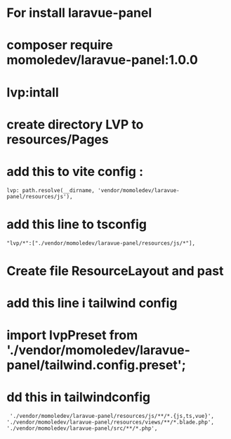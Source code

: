 # For install laravue-panel

# composer require momoledev/laravue-panel:1.0.0

# lvp:intall

# create directory LVP to resources/Pages

# add this to vite config :

`lvp: path.resolve(__dirname, 'vendor/momoledev/laravue-panel/resources/js'),`

# add this line to tsconfig

`"lvp/*":["./vendor/momoledev/laravue-panel/resources/js/*"],`

# Create file ResourceLayout and past

# add this line i tailwind config

# import lvpPreset from './vendor/momoledev/laravue-panel/tailwind.config.preset';

# dd this in tailwindconfig

` './vendor/momoledev/laravue-panel/resources/js/**/*.{js,ts,vue}',
        './vendor/momoledev/laravue-panel/resources/views/**/*.blade.php',
        './vendor/momoledev/laravue-panel/src/**/*.php',`
